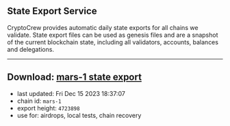 ## State Export Service
CryptoCrew provides automatic daily state exports for all chains we validate. State export files can be used as genesis files and are a snapshot of the current blockchain state, including all validators, accounts, balances and delegations.

---
**Download: [mars-1 state export](https://dl.ccvalidators.com/SERVICE/mars/mars-1_export_4723898.json)**
---

- last updated: Fri Dec 15 2023 18:37:07
- chain id: `mars-1`
- export height: `4723898`
- use for: airdrops, local tests, chain recovery
